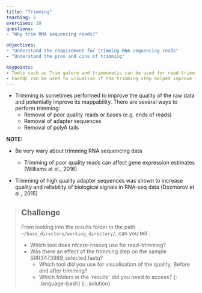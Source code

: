 ```yaml
---
title: "Trimming"
teaching: 5
exercises: 10
questions:
- "Why trim RNA sequencing reads?"

objectives:
- "Understand the requirement for trimming RNA sequencing reads"
- "Understand the pros and cons of trimming"

keypoints:
- Tools such as Trim galore and trimmomatic can be used for read-trimming
- FastQC can be used to visualise if the trimming step helped improve the read-set.
---
```


- Trimming is sometimes performed to improve the quality of the raw data and potentially improve its mappability. There are several ways to perform trimming:
  - Removal of poor quality reads or bases (e.g. ends of reads)
  - Removal of adapter sequences
  - Removal of polyA tails

__NOTE:__
- Be very wary about trimming RNA sequencing data
  - Trimming of poor quality reads can affect gene expression estimates (Williams at el., 2016)

- Trimming of high quality adapter sequences was shown to increase quality and reliability of biological signals in RNA-seq data (Dozmorov et al., 2015)


> ## Challenge
> From looking into the results folder in the path `~/base_directory/working_directory/`, can you tell :
> - Which tool does nfcore-rnaseq use for read-trimming?
> - Was there an effect of the trimming step on the sample SRR3473989_selected.fastq?
>     - Which tool did you use for visualisation of the quality; Before and after trimming?
>     - Which folders in the 'results' did you need to access? 
> {: .language-bash}
{: .solution}

  

